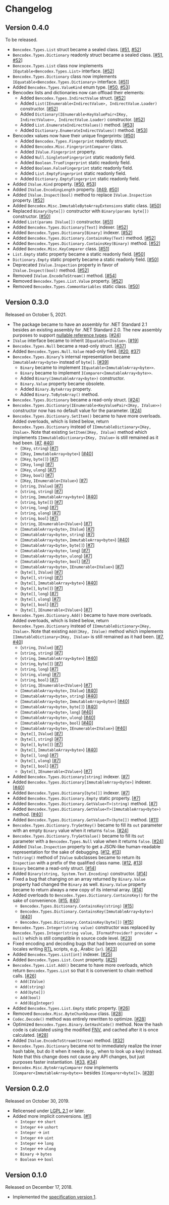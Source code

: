 Changelog
=========

Version 0.4.0
-------------

To be released.

 -  `Bencodex.Types.List` struct became a sealed class.  [[#51], [#52]]
 -  `Bencodex.Types.Dictionary` readonly struct became a sealed class.
    [[#51], [#52]]
 -  `Bencocex.Types.List` class now implements `IEqutable<Bencodex.Types.List>`
    interface.  [[#52]]
 -  `Bencodex.Types.Dictionary` class now implements
    `IEquatable<Bencodex.Types.Dictionary>` interface.  [[#51]]
 -  Added `Bencodex.Types.ValueKind` enum type.  [[#50], [#53]]
 -  Bencodex lists and dictionaries now can offload their elements:
     -  Added `Bencodex.Types.IndirectValue` struct.  [[#52]]
     -  Added `List(IEnumerable<IndirectValue>, IndirectValue.Loader)`
        constructor.  [[#52]]
     -  Added `Dictionary(IEnumerable<KeyValuePair<IKey, IndirectValue>>,
        IndirectValue.Loader)` constructor.  [[#52]]
     -  Added `List.EnumerateIndirectValues()` method.  [[#53]]
     -  Added `Dictionary.EnumerateIndirectValues()` method.  [[#53]]
 -  Bencodex values now have their unique fingerprints:  [[#50]]
     -  Added `Bencodex.Types.Fingerprint` readonly struct.
     -  Added `Bencodex.Misc.FingerprintComparer` class.
     -  Added `IValue.Fingerprint` property.
     -  Added `Null.SingletonFingerprint` static readonly field.
     -  Added `Boolean.TrueFingerprint` static readonly field.
     -  Added `Boolean.FalseFingerprint` static readonly field.
     -  Added `List.EmptyFingerprint` static readonly field.
     -  Added `Dictionary.EmptyFingerprint` static readonly field.
 -  Added `IValue.Kind` property.  [[#50], [#53]]
 -  Added `IValue.EncodingLength` property.  [[#49], [#50]]
 -  Added `IValue.Inspect(bool)` method to replace `IValue.Inspection` property.
    [[#52]]
 -  Added `Bencodex.Misc.ImmutableByteArrayExtensions` static class.  [[#50]]
 -  Replaced `Binary(byte[])` constructor with `Binary(params byte[])`
    constructor.  [[#50]]
 -  Added `List(params IValue[])` constructor.  [[#51]]
 -  Added `Bencodex.Types.Dictionary[Text]` indexer. [[#52]]
 -  Added `Bencodex.Types.Dictionary[Binary]` indexer. [[#52]]
 -  Added `Bencodex.Types.Dictionary.ContainsKey(Text)` method.  [[#52]]
 -  Added `Bencodex.Types.Dictionary.ContainsKey(Binary)` method.  [[#52]]
 -  Added `Bencodex.Misc.KeyComparer` class.  [[#51]]
 -  `List.Empty` static property became a static readonly field.  [[#50]]
 -  `Dictionary.Empty` static property became a static readonly field.  [[#50]]
 -  Deprecated `IValue.Inspection` property in favor of `IValue.Inspect(bool)`
    method.  [[#52]]
 -  Removed `IValue.EncodeToStream()` method. [[#54]]
 -  Removed `Bencodex.Types.List.Value` property.  [[#52]]
 -  Removed `Bencodex.Types.CommonVariables` static class.  [[#50]]

[#49]: https://github.com/planetarium/bencodex.net/pull/49
[#50]: https://github.com/planetarium/bencodex.net/pull/50
[#51]: https://github.com/planetarium/bencodex.net/pull/51
[#52]: https://github.com/planetarium/bencodex.net/pull/52
[#53]: https://github.com/planetarium/bencodex.net/pull/53
[#54]: https://github.com/planetarium/bencodex.net/pull/54


Version 0.3.0
-------------

Released on October 5, 2021.

 -  The package became to have an assembly for .NET Standard 2.1 besides
    an existing assembly for .NET Standard 2.0.  The new assembly purposes
    to support [nullable reference types].  [[#24]]
 -  `IValue` interface became to inherit `IEquatable<IValue>`.  [[#19]]
 -  `Bencodex.Types.Null` became a read-only struct.  [[#37]]
 -  Added `Bencodex.Types.Null.Value` read-only field.  [[#20], [#37]]
 -  `Bencodex.Types.Binary`'s internal representation became
    `ImmutableArray<byte>` instead of `byte[]`.  [[#39]]
    - `Binary` became to implement `IEquatable<ImmutableArray<byte>>`.
    - `Binary` became to implement `IComparer<ImmutableArray<byte>>`.
    - Added `Binary(ImmutableArray<byte>)` constructor.
    - `Binary.Value` property became obsolete.
    - Added `Binary.ByteArray` property.
    - Added `Binary.ToByteArray()` method.
 -  `Bencodex.Types.Dictionary` became a read-only struct.  [[#24]]
 -  `Bencodex.Types.Dictionary(IEnumerable<KeyValuePair<IKey, IValue>>)`
    constructor now has no default value for the parameter.  [[#24]]
 -  `Bencodex.Types.Dictionary.SetItem()` became to have more overloads.  Added
    overloads, which is listed below, return `Bencodex.Types.Dictionary` instead
    of `IImmutableDictionary<IKey, IValue>`.  Note that existing
    `SetItem(IKey, IValue)` method which implements
    `IImmutableDictionary<IKey, IValue>` is still remained as it had been.
    [[#7], [#40]]
     -  (`IKey`, `string`)  [[#7]]
     -  (`IKey`, `ImmutableArray<byte>`)  [[#40]]
     -  (`IKey`, `byte[]`)  [[#7]]
     -  (`IKey`, `long`)  [[#7]]
     -  (`IKey`, `ulong`)  [[#7]]
     -  (`IKey`, `bool`)  [[#7]]
     -  (`IKey`, `IEnumerable<IValue>`)  [[#7]]
     -  (`string`, `IValue`)  [[#7]]
     -  (`string`, `string`)  [[#7]]
     -  (`string`, `ImmutableArray<byte>`)  [[#40]]
     -  (`string`, `byte[]`)  [[#7]]
     -  (`string`, `long`)  [[#7]]
     -  (`string`, `ulong`)  [[#7]]
     -  (`string`, `bool`)  [[#7]]
     -  (`string`, `IEnumerable<IValue>`)  [[#7]]
     -  (`ImmutableArray<byte>`, `IValue`)  [[#7]]
     -  (`ImmutableArray<byte>`, `string`)  [[#7]]
     -  (`ImmutableArray<byte>`, `ImmutableArray<byte>`)  [[#40]]
     -  (`ImmutableArray<byte>`, `byte[]`)  [[#7]]
     -  (`ImmutableArray<byte>`, `long`)  [[#7]]
     -  (`ImmutableArray<byte>`, `ulong`)  [[#7]]
     -  (`ImmutableArray<byte>`, `bool`)  [[#7]]
     -  (`ImmutableArray<byte>`, `IEnumerable<IValue>`)  [[#7]]
     -  (`byte[]`, `IValue`)  [[#7]]
     -  (`byte[]`, `string`)  [[#7]]
     -  (`byte[]`, `ImmutableArray<byte>`)  [[#40]]
     -  (`byte[]`, `byte[]`)  [[#7]]
     -  (`byte[]`, `long`)  [[#7]]
     -  (`byte[]`, `ulong`)  [[#7]]
     -  (`byte[]`, `bool`)  [[#7]]
     -  (`byte[]`, `IEnumerable<IValue>`)  [[#7]]
 -  `Bencodex.Types.Dictionary.Add()` became to have more overloads.  Added
    overloads, which is listed below, return `Bencodex.Types.Dictionary` instead
    of `IImmutableDictionary<IKey, IValue>`.  Note that existing
    `Add(IKey, IValue)` method which implements
    `IImmutableDictionary<IKey, IValue>` is still remained as it had been.
    [[#7], [#40]]
      -  (`string`, `IValue`)  [[#7]]
      -  (`string`, `string`)  [[#7]]
      -  (`string`, `ImmutableArray<byte>`)  [[#40]]
      -  (`string`, `byte[]`)  [[#7]]
      -  (`string`, `long`)  [[#7]]
      -  (`string`, `ulong`)  [[#7]]
      -  (`string`, `bool`)  [[#7]]
      -  (`string`, `IEnumerable<IValue>`)  [[#7]]
      -  (`ImmutableArray<byte>`, `IValue`)  [[#40]]
      -  (`ImmutableArray<byte>`, `string`)  [[#40]]
      -  (`ImmutableArray<byte>`, `ImmutableArray<byte>`)  [[#40]]
      -  (`ImmutableArray<byte>`, `byte[]`)  [[#40]]
      -  (`ImmutableArray<byte>`, `long`)  [[#40]]
      -  (`ImmutableArray<byte>`, `ulong`)  [[#40]]
      -  (`ImmutableArray<byte>`, `bool`)  [[#40]]
      -  (`ImmutableArray<byte>`, `IEnumerable<IValue>`)  [[#40]]
      -  (`byte[]`, `IValue`)  [[#7]]
      -  (`byte[]`, `string`)  [[#7]]
      -  (`byte[]`, `byte[]`)  [[#7]]
      -  (`byte[]`, `ImmutableArray<byte>`)  [[#40]]
      -  (`byte[]`, `long`)  [[#7]]
      -  (`byte[]`, `ulong`)  [[#7]]
      -  (`byte[]`, `bool`)  [[#7]]
      -  (`byte[]`, `IEnumerable<IValue>`)  [[#7]]
 -  Added `Bencodex.Types.Dictionary[string]` indexer. [[#7]]
 -  Added `Bencodex.Types.Dictionary[ImmutableArray<byte>]` indexer. [[#40]]
 -  Added `Bencodex.Types.Dictionary[byte[]]` indexer. [[#7]]
 -  Added `Bencodex.Types.Dictionary.Empty` static property.  [[#7]]
 -  Added `Bencodex.Types.Dictionary.GetValue<T>(string)` method. [[#7]]
 -  Added `Bencodex.Types.Dictionary.GetValue<T>(ImmutableArray<byte>)` method. [[#40]]
 -  Added `Bencodex.Types.Dictionary.GetValue<T>(byte[])` method. [[#11]]
 -  `Bencodex.Types.Dictionary.TryGetKey()` became to fill its `out` parameter
    with an empty `Binary` value when it returns `false`.  [[#24]]
 -  `Bencodex.Types.Dictionary.TryGetValue()` became to fill its `out` parameter
    with a `Bencodex.Types.Null` value when it returns `false`.  [[#24]]
 -  Added `IValue.Inspection` property to get a JSON-like human-readable
    representation for the sake of debugging.  [[#12], [#13]]
 -  `ToString()` method of `IValue` subclasses became to return its `Inspection`
    with a prefix of the qualified class name.  [[#12], [#13]]
 -  `Binary` became a read-only struct.  [[#14]]
 -  Added `Binary(string, System.Text.Encoding)` constructor.  [[#14]]
 -  Fixed a bug that changing on an array returned by `Binary.Value` property
    had changed the `Binary` as well.  `Binary.Value` property became to
    return always a new copy of its internal array.  [[#14]]
 -  Added overloads to `Bencodex.Types.Dictionary.ContainsKey()`
    for the sake of convenience.  [[#15], [#40]]
     -  `Bencodex.Types.Dictionary.ContainsKey(string)`  [[#15]]
     -  `Bencodex.Types.Dictionary.ContainsKey(ImmutableArray<byte>)`  [[#40]]
     -  `Bencodex.Types.Dictionary.ContainsKey(byte[])`  [[#15]]
 -  `Bencodex.Types.Integer(string value)` constructor was replaced by
    `Bencodex.Types.Integer(string value, IFormatProvider? provider = null)`
    which is still compatible in source code level.  [[#23]]
 -  Fixed encoding and decoding bugs that had been occurred on some locales
    writing [RTL] scripts, e.g., Arabic (`ar`).  [[#23]]
 -  Added `Bencodex.Types.List[int]` indexer.  [[#25]]
 -  Added `Bencodex.Types.List.Count` property.  [[#25]]
 -  `Bencodex.Types.List.Add()` became to have more overloads,
     which return `Bencodex.Types.List` so that it is convenient to chain
     method calls.  [[#26]]
     -  `Add(IValue)`
     -  `Add(string)`
     -  `Add(byte[])`
     -  `Add(bool)`
     -  `Add(BigInteger)`
 -  Added `Bencodex.Types.List.Empty` static property.  [[#26]]
 -  Removed `Bencodex.Misc.ByteChunkQueue` class.  [[#28]]
 -  `Codec.Decode()` method was entirely rewritten to optimize.
    [[#28]]
 -  Optimized `Bencodex.Types.Binary.GetHashCode()` method. Now the hash code is
    calculated using the modified [FNV], and cached after it is once calculated.
    [[#28]]
 -  Added `IValue.EncodeToStream(Stream)` method.  [[#32]]
 -  `Bencodex.Types.Dictionary` became not to immediately realize the inner
    hash table, but do it when it needs (e.g., when to look up a key) instead.
    Note that this change does not cause any API changes, but just purposes
    faster instantiation.  [[#33], [#34]]
 -  `Bencodex.Misc.ByteArrayComparer` now implements
    `IComparer<ImmutableArray<byte>>` besides `IComparer<byte[]>`.  [[#39]]

[#7]: https://github.com/planetarium/bencodex.net/pull/7
[#11]: https://github.com/planetarium/bencodex.net/pull/11
[#12]: https://github.com/planetarium/bencodex.net/issues/12
[#13]: https://github.com/planetarium/bencodex.net/pull/13
[#14]: https://github.com/planetarium/bencodex.net/pull/14
[#15]: https://github.com/planetarium/bencodex.net/pull/15
[#19]: https://github.com/planetarium/bencodex.net/issues/19
[#20]: https://github.com/planetarium/bencodex.net/issues/20
[#23]: https://github.com/planetarium/bencodex.net/pull/23
[#24]: https://github.com/planetarium/bencodex.net/pull/24
[#25]: https://github.com/planetarium/bencodex.net/pull/25
[#26]: https://github.com/planetarium/bencodex.net/pull/26
[#28]: https://github.com/planetarium/bencodex.net/pull/28
[#32]: https://github.com/planetarium/bencodex.net/pull/32
[#33]: https://github.com/planetarium/bencodex.net/pull/33
[#34]: https://github.com/planetarium/bencodex.net/pull/34
[#37]: https://github.com/planetarium/bencodex.net/pull/37
[#39]: https://github.com/planetarium/bencodex.net/pull/39
[#40]: https://github.com/planetarium/bencodex.net/pull/40
[#44]: https://github.com/planetarium/bencodex.net/pull/44
[nullable reference types]: https://docs.microsoft.com/en-us/dotnet/csharp/nullable-references
[RTL]: https://en.wikipedia.org/wiki/Right-to-left
[FNV]: https://en.wikipedia.org/wiki/Fowler%E2%80%93Noll%E2%80%93Vo_hash_function


Version 0.2.0
-------------

Released on October 30, 2019.

 -  Relicensed under [LGPL 2.1] or later.
 -  Added more implicit conversions.  [[#1]]
     -  `Integer` ↔ `short`
     -  `Integer` ↔ `ushort`
     -  `Integer` → `int`
     -  `Integer` ↔ `uint`
     -  `Integer` ↔ `long`
     -  `Integer` ↔ `ulong`
     -  `Binary` → `bytes`
     -  `Boolean` ↔ `bool`

[LGPL 2.1]: https://www.gnu.org/licenses/lgpl-2.1.html
[#1]: https://github.com/planetarium/bencodex.net/pull/1

Version 0.1.0
-------------

Released on December 17, 2018.

 -  Implemented the [specification version 1][bencodex-1.0].

[bencodex-1.0]: https://github.com/planetarium/bencodex/tree/1.0
